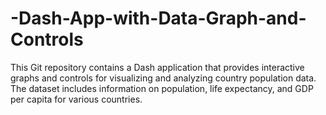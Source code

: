 # -Dash-App-with-Data-Graph-and-Controls
This Git repository contains a Dash application that provides interactive graphs and controls for visualizing and analyzing country population data. The dataset includes information on population, life expectancy, and GDP per capita for various countries.
